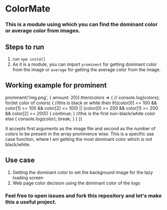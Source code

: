 # ColorMate
### This is a module using which you can find the dominant color or average color from images.

## Steps to run

1) run `npm install`
2) As it is a module, you can import `prominent` for getting dominant color from the image or `average` for getting the average color from the image.

## Working example for prominent
prominent('img.png', { amount: 20}).then(colors => {
  // console.log(colors);
  for(let color of colors) {
    //this is black or white then
    if((color[0] <= 100 && color[1] <= 100 && color[2] <= 100) || (color[0] >= 200 && color[1] >= 200 && color[2] >= 200)) {
        continue;
    }
    //this is the first non-black/white color
    else {
        console.log(color);
        break;
    }
}
})

It accepts first arguments as the image file and second as the number of colors to be present in the array prominence wise.
This is a specific use case function, where I am getting the most dominant color which is not black/white.

## Use case
1) Getting the dominant color to set the background image for the lazy loading screen
2) Web page color decision using the dominant color of the logo

### Feel free to open issues and fork this repository and let's make this a useful project.


